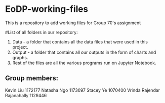 # EoDP-working-files
This is a repository to add working files for Group 70's assignment 

#List of all folders in our repository: 
1. Data - a folder that contains all the data files that were used in this project. 
2. Output - a folder that contains all our outputs in the form of charts and graphs. 
3. Rest of the files are all the various programs run on Jupyter Notebook.

## Group members: 
Kevin Liu 1172177 
Natasha Ngo 1173097
Stacey Ye 1070400
Vrinda Rajendar Rajanahally 1129446
